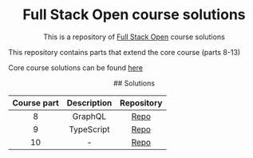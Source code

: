 <h1 align="center">Full Stack Open course solutions</h1>

<p align="center">This is a repository of <a href="https://fullstackopen.com/en/about/" target="_blank">Full Stack Open</a> course solutions</p>

<p>This repository contains parts that extend the core course (parts 8-13)</p>

<p>Core course solutions can be found <a href="https://github.com/dnksebastian/fullstack-open/tree/main" target="_blank">here</a></p>

<div align="center"> 
## Solutions

| Course part | Description | Repository |
| :------------: | :-------: | :--------: |
| 8 | GraphQL | <a href="https://github.com/dnksebastian/fullstack-open-extended/tree/main/part8" target="_blank">Repo</a>  |
| 9 | TypeScript | <a href="https://github.com/dnksebastian/fullstack-open-extended/tree/main/part9" target="_blank">Repo</a>  |
| 10 | - | <a href="#/" target="_blank">Repo</a>  |

</div>